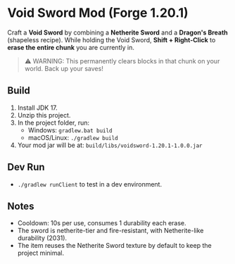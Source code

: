 # Void Sword Mod (Forge 1.20.1)

Craft a **Void Sword** by combining a **Netherite Sword** and a **Dragon's Breath** (shapeless recipe).
While holding the Void Sword, **Shift + Right-Click** to **erase the entire chunk** you are currently in.

> ⚠️ WARNING: This permanently clears blocks in that chunk on your world. Back up your saves!

## Build
1. Install JDK 17.
2. Unzip this project.
3. In the project folder, run:
   - Windows: `gradlew.bat build`
   - macOS/Linux: `./gradlew build`
4. Your mod jar will be at: `build/libs/voidsword-1.20.1-1.0.0.jar`

## Dev Run
- `./gradlew runClient` to test in a dev environment.

## Notes
- Cooldown: 10s per use, consumes 1 durability each erase.
- The sword is netherite-tier and fire-resistant, with Netherite-like durability (2031).
- The item reuses the Netherite Sword texture by default to keep the project minimal.
